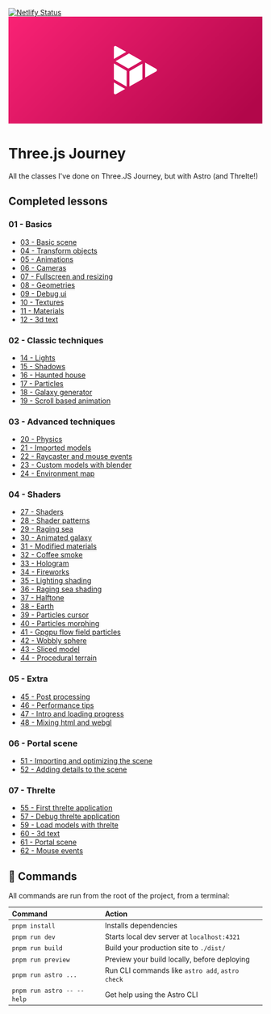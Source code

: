 
[![Netlify Status](https://api.netlify.com/api/v1/badges/a8ea1771-b61c-46bd-81d5-4baf212a2c4e/deploy-status)](https://app.netlify.com/sites/stirring-biscochitos-671765/deploys)
![Header](src/assets/header.png)

# Three.js Journey
All the classes I've done on Three.JS Journey, but with Astro (and Threlte!)

## Completed lessons
### 01 - Basics
 - [03 - Basic scene](https://threejs.hnrq.dev/01-basics/03-basic-scene)
 - [04 - Transform objects](https://threejs.hnrq.dev/01-basics/04-transform-objects)
 - [05 - Animations](https://threejs.hnrq.dev/01-basics/05-animations)
 - [06 - Cameras](https://threejs.hnrq.dev/01-basics/06-cameras)
 - [07 - Fullscreen and resizing](https://threejs.hnrq.dev/01-basics/07-fullscreen-and-resizing)
 - [08 - Geometries](https://threejs.hnrq.dev/01-basics/08-geometries)
 - [09 - Debug ui](https://threejs.hnrq.dev/01-basics/09-debug-ui)
 - [10 - Textures](https://threejs.hnrq.dev/01-basics/10-textures)
 - [11 - Materials](https://threejs.hnrq.dev/01-basics/11-materials)
 - [12 - 3d text](https://threejs.hnrq.dev/01-basics/12-3d-text)


### 02 - Classic techniques
 - [14 - Lights](https://threejs.hnrq.dev/02-classic-techniques/14-lights)
 - [15 - Shadows](https://threejs.hnrq.dev/02-classic-techniques/15-shadows)
 - [16 - Haunted house](https://threejs.hnrq.dev/02-classic-techniques/16-haunted-house)
 - [17 - Particles](https://threejs.hnrq.dev/02-classic-techniques/17-particles)
 - [18 - Galaxy generator](https://threejs.hnrq.dev/02-classic-techniques/18-galaxy-generator)
 - [19 - Scroll based animation](https://threejs.hnrq.dev/02-classic-techniques/19-scroll-based-animation)


### 03 - Advanced techniques
 - [20 - Physics](https://threejs.hnrq.dev/03-advanced-techniques/20-physics)
 - [21 - Imported models](https://threejs.hnrq.dev/03-advanced-techniques/21-imported-models)
 - [22 - Raycaster and mouse events](https://threejs.hnrq.dev/03-advanced-techniques/22-raycaster-and-mouse-events)
 - [23 - Custom models with blender](https://threejs.hnrq.dev/03-advanced-techniques/23-custom-models-with-blender)
 - [24 - Environment map](https://threejs.hnrq.dev/03-advanced-techniques/24-environment-map)


### 04 - Shaders
 - [27 - Shaders](https://threejs.hnrq.dev/04-shaders/27-shaders)
 - [28 - Shader patterns](https://threejs.hnrq.dev/04-shaders/28-shader-patterns)
 - [29 - Raging sea](https://threejs.hnrq.dev/04-shaders/29-raging-sea)
 - [30 - Animated galaxy](https://threejs.hnrq.dev/04-shaders/30-animated-galaxy)
 - [31 - Modified materials](https://threejs.hnrq.dev/04-shaders/31-modified-materials)
 - [32 - Coffee smoke](https://threejs.hnrq.dev/04-shaders/32-coffee-smoke)
 - [33 - Hologram](https://threejs.hnrq.dev/04-shaders/33-hologram)
 - [34 - Fireworks](https://threejs.hnrq.dev/04-shaders/34-fireworks)
 - [35 - Lighting shading](https://threejs.hnrq.dev/04-shaders/35-lighting-shading)
 - [36 - Raging sea shading](https://threejs.hnrq.dev/04-shaders/36-raging-sea-shading)
 - [37 - Halftone](https://threejs.hnrq.dev/04-shaders/37-halftone)
 - [38 - Earth](https://threejs.hnrq.dev/04-shaders/38-earth)
 - [39 - Particles cursor](https://threejs.hnrq.dev/04-shaders/39-particles-cursor)
 - [40 - Particles morphing](https://threejs.hnrq.dev/04-shaders/40-particles-morphing)
 - [41 - Gpgpu flow field particles](https://threejs.hnrq.dev/04-shaders/41-gpgpu-flow-field-particles)
 - [42 - Wobbly sphere](https://threejs.hnrq.dev/04-shaders/42-wobbly-sphere)
 - [43 - Sliced model](https://threejs.hnrq.dev/04-shaders/43-sliced-model)
 - [44 - Procedural terrain](https://threejs.hnrq.dev/04-shaders/44-procedural-terrain)


### 05 - Extra
 - [45 - Post processing](https://threejs.hnrq.dev/05-extra/45-post-processing)
 - [46 - Performance tips](https://threejs.hnrq.dev/05-extra/46-performance-tips)
 - [47 - Intro and loading progress](https://threejs.hnrq.dev/05-extra/47-intro-and-loading-progress)
 - [48 - Mixing html and webgl](https://threejs.hnrq.dev/05-extra/48-mixing-html-and-webgl)


### 06 - Portal scene
 - [51 - Importing and optimizing the scene](https://threejs.hnrq.dev/06-portal-scene/51-importing-and-optimizing-the-scene)
 - [52 - Adding details to the scene](https://threejs.hnrq.dev/06-portal-scene/52-adding-details-to-the-scene)


### 07 - Threlte
 - [55 - First threlte application](https://threejs.hnrq.dev/07-threlte/55-first-threlte-application)
 - [57 - Debug threlte application](https://threejs.hnrq.dev/07-threlte/57-debug-threlte-application)
 - [59 - Load models with threlte](https://threejs.hnrq.dev/07-threlte/59-load-models-with-threlte)
 - [60 - 3d text](https://threejs.hnrq.dev/07-threlte/60-3d-text)
 - [61 - Portal scene](https://threejs.hnrq.dev/07-threlte/61-portal-scene)
 - [62 - Mouse events](https://threejs.hnrq.dev/07-threlte/62-mouse-events)


## 🧞 Commands

All commands are run from the root of the project, from a terminal:

| Command                      | Action                                               |
| :--------------------------- | :--------------------------------------------------- |
| `pnpm install`             | Installs dependencies                                |
| `pnpm run dev`             | Starts local dev server at `localhost:4321`        |
| `pnpm run build`           | Build your production site to `./dist/`            |
| `pnpm run preview`         | Preview your build locally, before deploying         |
| `pnpm run astro ...`       | Run CLI commands like `astro add`, `astro check` |
| `pnpm run astro -- --help` | Get help using the Astro CLI                         |
